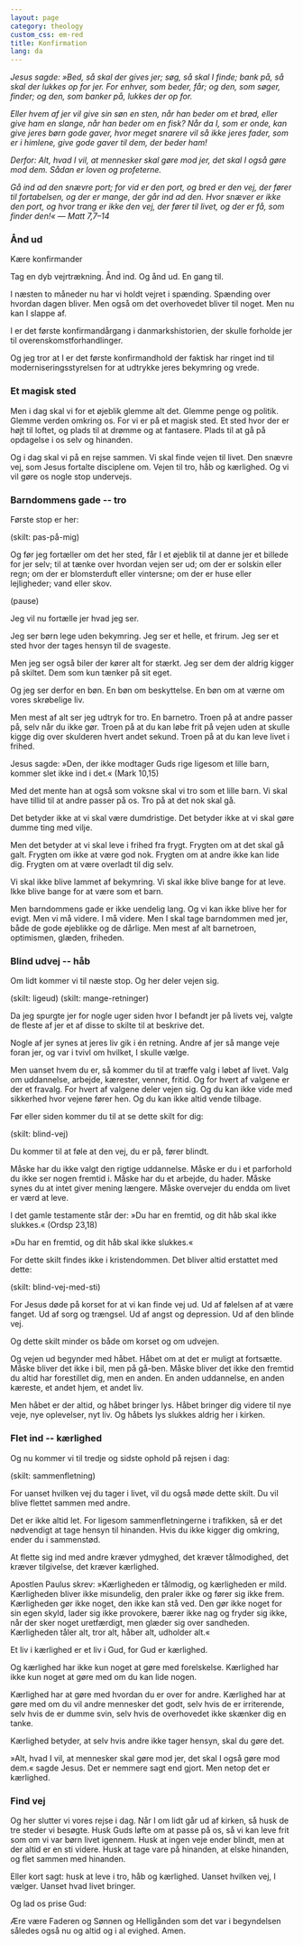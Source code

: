 ```yaml
---
layout: page
category: theology
custom_css: em-red
title: Konfirmation 
lang: da
---
```


*Jesus sagde: »Bed, så skal der gives jer; søg, så skal I finde; bank på, så skal der lukkes op for jer. For enhver, som beder, får; og den, som søger, finder; og den, som banker på, lukkes der op for.*

*Eller hvem af jer vil give sin søn en sten, når han beder om et brød, eller give ham en slange, når han beder om en fisk? Når da I, som er onde, kan give jeres børn gode gaver, hvor meget snarere vil så ikke jeres fader, som er i himlene, give gode gaver til dem, der beder ham!*

*Derfor: Alt, hvad I vil, at mennesker skal gøre mod jer, det skal I også gøre mod dem. Sådan er loven og profeterne.*

*Gå ind ad den snævre port; for vid er den port, og bred er den vej, der fører til fortabelsen, og der er mange, der går ind ad den. Hvor snæver er ikke den port, og hvor trang er ikke den vej, der fører til livet, og der er få, som finder den!«
— Matt 7,7–14*


### Ånd ud

Kære konfirmander

Tag en dyb vejrtrækning. Ånd ind. Og ånd ud. En gang til.

I næsten to måneder nu har vi holdt vejret i spænding. Spænding over hvordan dagen bliver. Men også om det overhovedet bliver til noget. Men nu kan I slappe af.

I er det første konfirmandårgang i danmarkshistorien, der skulle forholde jer til overenskomstforhandlinger.

Og jeg tror at I er det første konfirmandhold der faktisk har ringet ind til moderniseringsstyrelsen for at udtrykke jeres bekymring og vrede.


### Et magisk sted

Men i dag skal vi for et øjeblik glemme alt det. Glemme penge og politik. Glemme verden omkring os. For vi er på et magisk sted. Et sted hvor der er højt til loftet, og plads til at drømme og at fantasere. Plads til at gå på opdagelse i os selv og hinanden.

Og i dag skal vi på en rejse sammen. Vi skal finde vejen til livet. Den snævre vej, som Jesus fortalte disciplene om. Vejen til tro, håb og kærlighed. Og vi vil gøre os nogle stop undervejs.


### Barndommens gade -- tro

Første stop er her:

(skilt: pas-på-mig)

Og før jeg fortæller om det her sted, får I et øjeblik til at danne jer et billede for jer selv; til at tænke over hvordan vejen ser ud; om der er solskin eller regn; om der er blomsterduft eller vintersne; om der er huse eller lejligheder; vand eller skov.

(pause)

Jeg vil nu fortælle jer hvad jeg ser.

Jeg ser børn lege uden bekymring. Jeg ser et helle, et frirum. Jeg ser et sted hvor der tages hensyn til de svageste.

Men jeg ser også biler der kører alt for stærkt. Jeg ser dem der aldrig kigger på skiltet. Dem som kun tænker på sit eget.

Og jeg ser derfor en bøn. En bøn om beskyttelse. En bøn om at værne om vores skrøbelige liv.

Men mest af alt ser jeg udtryk for tro. En barnetro. Troen på at andre passer på, selv når du ikke gør. Troen på at du kan løbe frit på vejen uden at skulle kigge dig over skulderen hvert andet sekund. Troen på at du kan leve livet i frihed.

Jesus sagde: »Den, der ikke modtager Guds rige ligesom et lille barn, kommer slet ikke ind i det.« (Mark 10,15)

Med det mente han at også som voksne skal vi tro som et lille barn. Vi skal have tillid til at andre passer på os. Tro på at det nok skal gå.

Det betyder ikke at vi skal være dumdristige. Det betyder ikke at vi skal gøre dumme ting med vilje.

Men det betyder at vi skal leve i frihed fra frygt. Frygten om at det skal gå galt. Frygten om ikke at være god nok. Frygten om at andre ikke kan lide dig. Frygten om at være overladt til dig selv.

Vi skal ikke blive lammet af bekymring. Vi skal ikke blive bange for at leve. Ikke blive bange for at være som et barn.

Men barndommens gade er ikke uendelig lang. Og vi kan ikke blive her for evigt. Men vi må videre. I må videre. Men I skal tage barndommen med jer, både de gode øjeblikke og de dårlige. Men mest af alt barnetroen, optimismen, glæden, friheden.


### Blind udvej -- håb

Om lidt kommer vi til næste stop. Og her deler vejen sig.

(skilt: ligeud) (skilt: mange-retninger)

Da jeg spurgte jer for nogle uger siden hvor I befandt jer på livets vej, valgte de fleste af jer et af disse to skilte til at beskrive det.

Nogle af jer synes at jeres liv gik i én retning. Andre af jer så mange veje foran jer, og var i tvivl om hvilket, I skulle vælge.

Men uanset hvem du er, så kommer du til at træffe valg i løbet af livet. Valg om uddannelse, arbejde, kærester, venner, fritid. Og for hvert af valgene er der et fravalg. For hvert af valgene deler vejen sig. Og du kan ikke vide med sikkerhed hvor vejene fører hen. Og du kan ikke altid vende tilbage.

Før eller siden kommer du til at se dette skilt for dig:

(skilt: blind-vej)

Du kommer til at føle at den vej, du er på, fører blindt.

Måske har du ikke valgt den rigtige uddannelse. Måske er du i et parforhold du ikke ser nogen fremtid i. Måske har du et arbejde, du hader. Måske synes du at intet giver mening længere. Måske overvejer du endda om livet er værd at leve.

I det gamle testamente står der: »Du har en fremtid, og dit håb skal ikke slukkes.« (Ordsp 23,18)

»Du har en fremtid, og dit håb skal ikke slukkes.«

For dette skilt findes ikke i kristendommen. Det bliver altid erstattet med dette:

(skilt: blind-vej-med-sti)

For Jesus døde på korset for at vi kan finde vej ud. Ud af følelsen af at være fanget. Ud af sorg og trængsel. Ud af angst og depression. Ud af den blinde vej.

Og dette skilt minder os både om korset og om udvejen.

Og vejen ud begynder med håbet. Håbet om at det er muligt at fortsætte. Måske bliver det ikke i bil, men på gå-ben. Måske bliver det ikke den fremtid du altid har forestillet dig, men en anden. En anden uddannelse, en anden kæreste, et andet hjem, et andet liv.

Men håbet er der altid, og håbet bringer lys. Håbet bringer dig videre til nye veje, nye oplevelser, nyt liv. Og håbets lys slukkes aldrig her i kirken.


### Flet ind -- kærlighed

Og nu kommer vi til tredje og sidste ophold på rejsen i dag:

(skilt: sammenfletning)

For uanset hvilken vej du tager i livet, vil du også møde dette skilt. Du vil blive flettet sammen med andre.

Det er ikke altid let. For ligesom sammenfletningerne i trafikken, så er det nødvendigt at tage hensyn til hinanden. Hvis du ikke kigger dig omkring, ender du i sammenstød.

At flette sig ind med andre kræver ydmyghed, det kræver tålmodighed, det kræver tilgivelse, det kræver kærlighed.

Apostlen Paulus skrev: »Kærligheden er tålmodig, og kærligheden er mild. Kærligheden bliver ikke misundelig, den praler ikke og fører sig ikke frem. Kærligheden gør ikke noget, den ikke kan stå ved. Den gør ikke noget for sin egen skyld, lader sig ikke provokere, bærer ikke nag og fryder sig ikke, når der sker noget uretfærdigt, men glæder sig over sandheden. Kærligheden tåler alt, tror alt, håber alt, udholder alt.«

Et liv i kærlighed er et liv i Gud, for Gud er kærlighed.

Og kærlighed har ikke kun noget at gøre med forelskelse. Kærlighed har ikke kun noget at gøre med om du kan lide nogen.

Kærlighed har at gøre med hvordan du er over for andre. Kærlighed har at gøre med om du vil andre mennesker det godt, selv hvis de er irriterende, selv hvis de er dumme svin, selv hvis de overhovedet ikke skænker dig en tanke.

Kærlighed betyder, at selv hvis andre ikke tager hensyn, skal du gøre det.

»Alt, hvad I vil, at mennesker skal gøre mod jer, det skal I også gøre mod dem.« sagde Jesus. Det er nemmere sagt end gjort. Men netop det er kærlighed.


### Find vej

Og her slutter vi vores rejse i dag. Når I om lidt går ud af kirken, så husk de tre steder vi besøgte. Husk Guds løfte om at passe på os, så vi kan leve frit som om vi var børn livet igennem. Husk at ingen veje ender blindt, men at der altid er en sti videre. Husk at tage vare på hinanden, at elske hinanden, og flet sammen med hinanden.

Eller kort sagt: husk at leve i tro, håb og kærlighed. Uanset hvilken vej, I vælger. Uanset hvad livet bringer.

Og lad os prise Gud:

Ære være Faderen og Sønnen og Helligånden
som det var i begyndelsen
således også nu og altid
og i al evighed. Amen.
